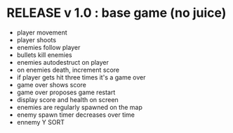 # RELEASE v 1.0 : base game (no juice)

- player movement
- player shoots
- enemies follow player
- bullets kill enemies
- enemies autodestruct on player
- on enemies death, increment score
- if player gets hit three times it's a game over
- game over shows score
- game over proposes game restart
- display score and health on screen
- enemies are regularly spawned on the map
- enemy spawn timer decreases over time
- ennemy Y SORT
